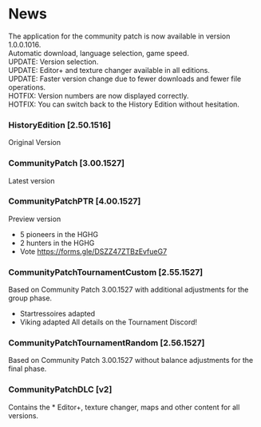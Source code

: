 # News
The application for the community patch is now available in version 1.0.0.1016.  
Automatic download, language selection, game speed.  
UPDATE: Version selection.  
UPDATE: Editor+ and texture changer available in all editions.  
UPDATE: Faster version change due to fewer downloads and fewer file operations.  
HOTFIX: Version numbers are now displayed correctly.   
HOTFIX: You can switch back to the History Edition without hesitation.  

### HistoryEdition [2.50.1516]
Original Version 

### CommunityPatch [3.00.1527]
Latest version 

### CommunityPatchPTR [4.00.1527]
Preview version 
- 5 pioneers in the HGHG
- 2 hunters in the HGHG
- Vote https://forms.gle/DSZZ47ZTBzEvfueG7

### CommunityPatchTournamentCustom [2.55.1527]
Based on Community Patch 3.00.1527 with additional adjustments for the group phase.
- Startressoires adapted
- Viking adapted
All details on the Tournament Discord!

### CommunityPatchTournamentRandom [2.56.1527]
Based on Community Patch 3.00.1527 without balance adjustments for the final phase.

### CommunityPatchDLC [v2]
Contains the * Editor+, texture changer, maps and other content for all versions.
